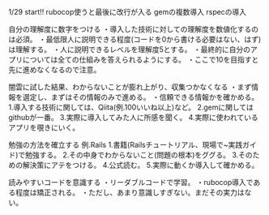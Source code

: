 1/29 start!!
rubocop使うと最後に改行が入る
gemの複数導入
rspecの導入

自分の理解度に数字をつける
・導入した技術に対しての理解度を数値化するのは必須。
・最低限人に説明できる程度(コードを0から書ける必要はない、はず)は理解する。
・人に説明できるレベルを理解度5とする。
・最終的に自分のアプリについては全ての仕組みを答えられるようにする。
・ここで10を目指すと先に進めなくなるので注意。

闇雲に試した結果、わからないことが膨れ上がり、収集つかなくなる
・まず情報を選定し、まずはその情報のみで進める。
・信頼できる情報かを確かめる。
  1.導入する技術に関しては、Qiita(例.100いいね以上)など。
  2.gemに関してはgithubが一番。
  3.実際に導入してみた人に所感を聞く。
  4.実際に使われているアプリを覗きにいく。
  
勉強の方法を確立する
例.Rails
  1.書籍(Railsチュートリアル、現場で~実践ガイド)で勉強する。
  2.その中身でわからないこと(問題の根本)をググる。
  3.そのための解決策にアテをつける。
  4.公式読む。
  5.実際に動くか導入して確かめる。
  
読みやすいコードを意識する
・リーダブルコードで学習。
・rubocop導入である程度は矯正される。
・ただし、あまり意識しすぎない。まだその実力はない。